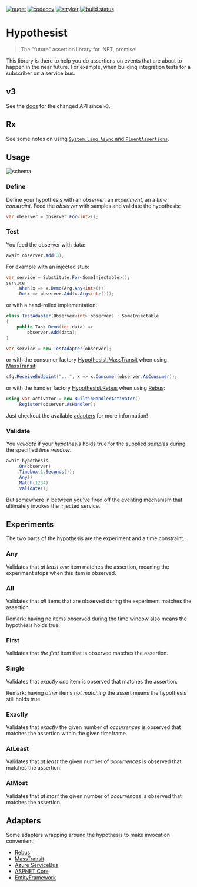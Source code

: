 [![nuget](https://img.shields.io/nuget/v/Hypothesist.svg)](https://www.nuget.org/packages/Hypothesist/)
[![codecov](https://codecov.io/gh/riezebosch/hypothesist/branch/main/graph/badge.svg)](https://codecov.io/gh/riezebosch/hypothesist)
[![stryker](https://img.shields.io/endpoint?style=flat&label=stryker&url=https%3A%2F%2Fbadge-api.stryker-mutator.io%2Fgithub.com%2Friezebosch%2Fhypothesist%2Fmain)](https://dashboard.stryker-mutator.io/reports/github.com/riezebosch/hypothesist/main)
[![build status](https://ci.appveyor.com/api/projects/status/21ssw4pgaxpcppp2/branch/main?svg=true)](https://ci.appveyor.com/project/riezebosch/hypothesist)

# Hypothesist

> The "future" assertion library for .NET, promise!

This library is there to help you do assertions on events that are about to happen in the near future.
For example, when building integration tests for a subscriber on a service bus.

## v3

See the [docs](docs/v3.md) for the changed API since `v3`.

## Rx

See some notes on using [`System.Linq.Async` and `FluentAssertions`](docs/rx.md).

## Usage

![schema](https://raw.githubusercontent.com/riezebosch/hypothesist/main/docs/img/hypothesize.svg)

### Define

Define your hypothesis with an _observer_, an _experiment_, an a _time constraint_. Feed the _observer_ with
samples and validate the hypothesis:

```c#
var observer = Observer.For<int>();
```

### Test

You feed the observer with data:

```c#
await observer.Add(3);
```

For example with an injected stub:

```c#
var service = Substitute.For<SomeInjectable>();
service
    .When(x => x.Demo(Arg.Any<int>()))
    .Do(x => observer.Add(x.Arg<int>()));
```

or with a hand-rolled implementation:

```c#
class TestAdapter(Observer<int> observer) : SomeInjectable
{
    public Task Demo(int data) =>
        observer.Add(data);
}

var service = new TestAdapter(observer);
```

or with the consumer factory [Hypothesist.MassTransit](MassTransit) when using [MassTransit](https://masstransit-project.com):

```c#
cfg.ReceiveEndpoint("...", x => x.Consumer(observer.AsConsumer));
```

or with the handler factory [Hypothesist.Rebus](Rebus) when using [Rebus](https://github.com/rebus-org/):

```c#
using var activator = new BuiltinHandlerActivator()
    .Register(observer.AsHandler);
```

Just checkout the available [adapters](#adapters) for more information!

### Validate

You _validate_ if your _hypothesis_ holds true for the supplied _samples_ during the specified _time window_.

```c#
await hypothesis
    .On(observer)
    .Timebox(1.Seconds());
    .Any()
    .Match(1234)
    .Validate();
```

But somewhere in between you've fired off the eventing mechanism that ultimately invokes the injected service.

## Experiments

The two parts of the hypothesis are the experiment and a time constraint.

### Any

Validates that _at least one_ item matches the assertion, meaning the experiment stops when this item is observed.

### All

Validates that _all_ items that are observed during the experiment matches the assertion.

Remark: having no items observed during the time window also means the hypothesis holds true;

### First

Validates that _the first_ item that is observed matches the assertion.

### Single

Validates that _exactly one_ item is observed that matches the assertion.

Remark: having _other_ items _not matching_ the assert means the hypothesis still holds true.

### Exactly

Validates that _exactly_ the given number of _occurrences_ is observed that matches the assertion within the given timeframe.

### AtLeast

Validates that _at least_ the given number of _occurrences_ is observed that matches the assertion.

### AtMost

Validates that _at most_ the given number of _occurrences_ is observed that matches the assertion.

## Adapters

Some adapters wrapping around the hypothesis to make invocation convenient:

* [Rebus](Rebus)
* [MassTransit](MassTransit)
* [Azure ServiceBus](ServiceBus)
* [ASPNET Core](AspNet)
* [EntityFramework](EF)